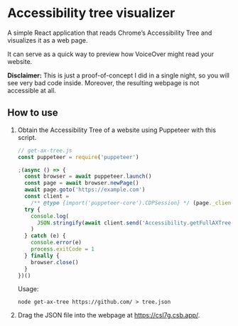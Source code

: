 # Accessibility tree visualizer

A simple React application that reads Chrome’s Accessibility Tree and visualizes it as a web page.

It can serve as a quick way to preview how VoiceOver might read your website.

**Disclaimer:** This is just a proof-of-concept I did in a single night, so you will see very bad code inside.
Moreover, the resulting webpage is not accessible at all.

## How to use

1. Obtain the Accessibility Tree of a website using Puppeteer with this script.

    ```js
    // get-ax-tree.js
    const puppeteer = require('puppeteer')

    ;(async () => {
      const browser = await puppeteer.launch()
      const page = await browser.newPage()
      await page.goto('https://example.com')
      const client =
        /** @type {import('puppeteer-core').CDPSession} */ (page._client)
      try {
        console.log(
          JSON.stringify(await client.send('Accessibility.getFullAXTree'), null, 2),
        )
      } catch (e) {
        console.error(e)
        process.exitCode = 1
      } finally {
        browser.close()
      }
    })()
    ```
    
    Usage:
    
    ```
    node get-ax-tree https://github.com/ > tree.json
    ```

2. Drag the JSON file into the webpage at https://csl7g.csb.app/.
